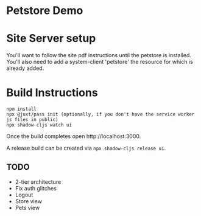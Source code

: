 # Petstore Demo

# Site Server setup
You'll want to follow the site pdf instructions until the petstore is installed. You'll also need to add a system-client 'petstore' the resource for which is already added.

# Build Instructions

```
npm install
npx @juxt/pass init (optionally, if you don't have the service worker js files in public)
npx shadow-cljs watch ui
```

Once the build completes open http://localhost:3000.

A release build can be created via `npx shadow-cljs release ui`.


## TODO

- 2-tier architecture
- Fix auth glitches
- Logout
- Store view
- Pets view
